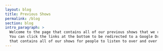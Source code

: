 ```yaml
---
layout: blog
title: Previous Shows
permalink: /blog
section: blog
intro_paragraph: >
  Welcome to the page that contains all of our previous shows that we recorded!
  You can click the links at the bottom to be redirected to a Google Drive folder
  that contains all of our shows for people to listen to over and over again.
---
```

